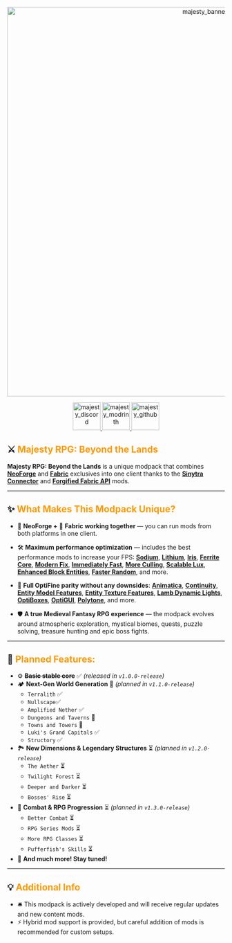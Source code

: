 <p align="center">
  <img src="https://i.imgur.com/8XBcun1.png" alt="majesty_banner" width="900" height="auto">
</p>

<p align="center">
  <a href="https://discord.gg/8qnHQAEGbC">
    <img src="https://i.imgur.com/xU7g3Wg.png" alt="majesty_discord" width="64" height="auto">
  </a>
  <a href="https://modrinth.com/modpack/majesty-rpg">
    <img src="https://i.imgur.com/w4a5Ccf.png" alt="majesty_modrinth" width="64" height="auto">
  </a>
  <a href="https://github.com/tapacywka/majesty-rpg">
    <img src="https://i.imgur.com/4u25zKP.png" alt="majesty_github" width="64" height="auto">
  </a>
</p>

## ⚔️ <font color="#ff9900">Majesty RPG: Beyond the Lands</font>

**Majesty RPG: Beyond the Lands** is a unique modpack that combines [**NeoForge**](https://neoforged.net/) and [**Fabric**](https://fabricmc.net/) exclusives into one client thanks to the [**Sinytra Connector**](https://modrinth.com/mod/connector) and [**Forgified Fabric API**](https://modrinth.com/mod/forgified-fabric-api) mods.

---

## ✨ <font color="#ff9900">What Makes This Modpack Unique?</font>

- 🦊 **NeoForge +** 📜 **Fabric working together** — you can run mods from both platforms in one client.

- 🛠️ **Maximum performance optimization** — includes the best performance mods to increase your FPS: [**Sodium**](https://modrinth.com/mod/sodium), [**Lithium**](https://modrinth.com/mod/lithium), [**Iris**](https://modrinth.com/mod/iris), [**Ferrite Core**](https://modrinth.com/mod/ferrite-core), [**Modern Fix**](https://modrinth.com/mod/modernfix), [**Immediately Fast**](https://modrinth.com/mod/immediatelyfast), [**More Culling**](https://modrinth.com/mod/moreculling), [**Scalable Lux**](https://modrinth.com/mod/scalablelux), [**Enhanced Block Entities**](https://modrinth.com/mod/ebe), [**Faster Random**](https://modrinth.com/mod/faster-random), and more.

- 🌅 **Full OptiFine parity without any downsides**: [**Animatica**](https://modrinth.com/mod/animatica), [**Continuity**](https://modrinth.com/mod/continuity), [**Entity Model Features**](https://modrinth.com/mod/entity-model-features), [**Entity Texture Features**](https://modrinth.com/mod/entitytexturefeatures), [**Lamb Dynamic Lights**](https://modrinth.com/mod/lambdynamiclights), [**OptiBoxes**](https://modrinth.com/mod/optiboxes), [**OptiGUI**](https://modrinth.com/mod/optigui), [**Polytone**](https://modrinth.com/mod/polytone), and more.

- 🛡️ **A true Medieval Fantasy RPG experience** — the modpack evolves around atmospheric exploration, mystical biomes, quests, puzzle solving, treasure hunting and epic boss fights.

---

## 🎯 <font color="#ff9900">Planned Features:</font>

- ⚙️ ~~**Basic stable core**~~ ✅ *(released in `v1.0.0-release`)*
- 🏕️ **Next-Gen World Generation** 🔄 *(planned in `v1.1.0-release`)*
  - `Terralith` ✅
  - `Nullscape`✅
  - `Amplified Nether` ✅
  - `Dungeons and Taverns` 🔄
  - `Towns and Towers` 🔄
  - `Luki's Grand Capitals` ✅
  - `Structory` ✅
- 🏞️ **New Dimensions & Legendary Structures** ⏳ *(planned in `v1.2.0-release`)*
  - `The Aether` ⏳
  - `Twilight Forest` ⏳
  - `Deeper and Darker` ⏳
  - `Bosses' Rise` ⏳
- 🏹 **Combat & RPG Progression** ⏳ *(planned in `v1.3.0-release`)*
  - `Better Combat` ⏳
  - `RPG Series Mods` ⏳
  - `More RPG Classes` ⏳
  - `Pufferfish's Skills` ⏳
- 🏰 **And much more! Stay tuned!**

---

## 💡 <font color="#ff9900">Additional Info</font>

- 🛎️ This modpack is actively developed and will receive regular updates and new content mods.
- ⚡ Hybrid mod support is provided, but careful addition of mods is recommended for custom setups.
